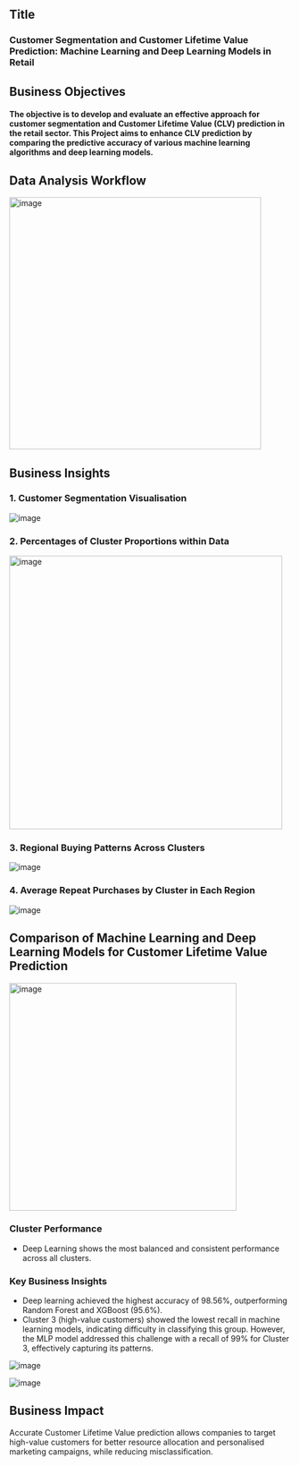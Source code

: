 ## Title 
### Customer Segmentation and Customer Lifetime Value Prediction: Machine Learning and Deep Learning Models in Retail

## Business Objectives
#### The objective is to develop and evaluate an effective approach for customer segmentation and Customer Lifetime Value (CLV) prediction in the retail sector. This Project aims to enhance CLV prediction by comparing the predictive accuracy of various machine learning algorithms and deep learning models.

## Data Analysis Workflow
<img width="451" alt="image" src="https://github.com/user-attachments/assets/b10c1f1a-bf4f-48f6-bd13-5ffe0e5e0e7a" />

## Business Insights

### 1. Customer Segmentation Visualisation

![image](https://github.com/user-attachments/assets/ad00a295-ddaf-4142-be52-832f71b294e8)


### 2. Percentages of Cluster Proportions within Data

<img width="489" alt="image" src="https://github.com/user-attachments/assets/d7fab9c6-6945-4a10-8e5f-58a290c91e40" />

### 3. Regional Buying Patterns Across Clusters
![image](https://github.com/user-attachments/assets/f6941c5e-e104-49bd-b661-86b82a242265)

### 4. Average Repeat Purchases by Cluster in Each Region
![image](https://github.com/user-attachments/assets/3acd97e6-8ed6-4fce-bbb7-03b0f0b9b6fe)


## Comparison of Machine Learning and Deep Learning Models for Customer Lifetime Value Prediction

<img width="407" alt="image" src="https://github.com/user-attachments/assets/43363ad4-926d-4858-9a88-4b15391d27d8" />

### Cluster Performance
- Deep Learning shows the most balanced and consistent performance across all clusters.

### Key Business Insights
- Deep learning achieved the highest accuracy of 98.56%, outperforming Random Forest and XGBoost (95.6%).
- Cluster 3 (high-value customers) showed the lowest recall in machine learning models, indicating difficulty in classifying this group. However, the MLP model addressed this challenge with a recall of 99% for Cluster 3, effectively capturing its patterns.

![image](https://github.com/user-attachments/assets/5b40bd3e-c81e-44dc-9612-6687966d3f0f)

![image](https://github.com/user-attachments/assets/a132fb51-b5fe-4c3e-978f-34f412709f62)


## Business Impact
Accurate Customer Lifetime Value prediction allows companies to target high-value customers for better resource allocation and personalised marketing campaigns, while reducing misclassification.

